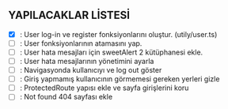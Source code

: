 ## YAPILACAKLAR LİSTESİ

- [x] : User log-in ve register fonksiyonlarını oluştur. (utily/user.ts)
- [ ] : User fonksiyonlarının atamasını yap.
- [ ] : User hata mesajları için sweetAlert 2 kütüphanesi ekle.
- [ ] : User hata mesajlarının yönetimini ayarla
- [ ] : Navigasyonda kullanıcıyı ve log out göster
- [ ] : Giriş yapmamış kullanıcının görmemesi gereken yerleri gizle
- [ ] : ProtectedRoute yapısı ekle ve sayfa girişlerini koru
- [ ] : Not found 404 sayfası ekle
